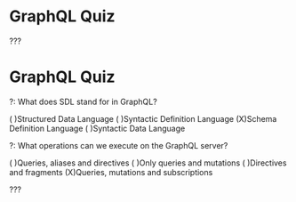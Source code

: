 # GraphQL Quiz

???

# GraphQL Quiz

?: What does SDL stand for in GraphQL?

( )Structured Data Language
( )Syntactic Definition Language
(X)Schema Definition Language
( )Syntactic Data Language

?: What operations can we execute on the GraphQL server?

( )Queries, aliases and directives
( )Only queries and mutations
( )Directives and fragments
(X)Queries, mutations and subscriptions

???
